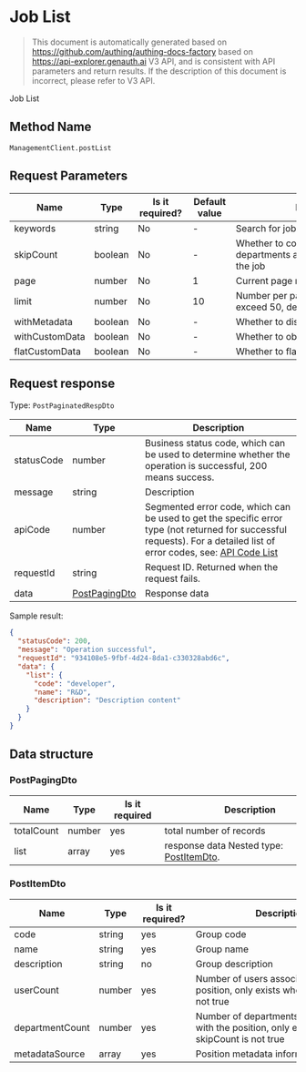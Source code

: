 # Job List

<!--
Warning ⚠️:
Do not modify this document directly,
https://github.com/Authing/authing-docs-factory
Use this project to generate
-->

<LastUpdated />

> This document is automatically generated based on https://github.com/authing/authing-docs-factory based on https://api-explorer.genauth.ai V3 API, and is consistent with API parameters and return results. If the description of this document is incorrect, please refer to V3 API.

Job List

## Method Name

`ManagementClient.postList`

## Request Parameters

| Name           | Type    | <div style="width:80px">Is it required?</div> | <div style="width:60px">Default value</div> | <div style="width:300px">Description</div>                                   | <div style="width:200px">Sample value</div> |
| -------------- | ------- | --------------------------------------------- | ------------------------------------------- | ---------------------------------------------------------------------------- | ------------------------------------------- |
| keywords       | string  | No                                            | -                                           | Search for job code or name                                                  | `xxx`                                       |
| skipCount      | boolean | No                                            | -                                           | Whether to count the number of departments and users associated with the job |                                             |
| page           | number  | No                                            | 1                                           | Current page number, starting from 1                                         | `1`                                         |
| limit          | number  | No                                            | 10                                          | Number per page, maximum cannot exceed 50, default is 10                     | `10`                                        |
| withMetadata   | boolean | No                                            | -                                           | Whether to display metadata content                                          |                                             |
| withCustomData | boolean | No                                            | -                                           | Whether to obtain custom data                                                |                                             |
| flatCustomData | boolean | No                                            | -                                           | Whether to flatten extension fields                                          |                                             |

## Request response

Type: `PostPaginatedRespDto`

| Name       | Type                                       | Description                                                                                                                                                                                                                                                                                                                                    |
| ---------- | ------------------------------------------ | ---------------------------------------------------------------------------------------------------------------------------------------------------------------------------------------------------------------------------------------------------------------------------------------------------------------------------------------------- |
| statusCode | number                                     | Business status code, which can be used to determine whether the operation is successful, 200 means success.                                                                                                                                                                                                                                   |
| message    | string                                     | Description                                                                                                                                                                                                                                                                                                                                    |
| apiCode    | number                                     | Segmented error code, which can be used to get the specific error type (not returned for successful requests). For a detailed list of error codes, see: [API Code List](https://api-explorer.genauth.ai/?tag=group/%E5%BC%80%E5%8F%91%E5%87%86%E5%A4%87#tag/%E5%BC%80%E5%8F%91%E5%87%86%E5%A4%87/%E9%94%99%E8%AF%AF%E5%A4%84%E7%90%86/apiCode) |
| requestId  | string                                     | Request ID. Returned when the request fails.                                                                                                                                                                                                                                                                                                   |
| data       | <a href="#PostPagingDto">PostPagingDto</a> | Response data                                                                                                                                                                                                                                                                                                                                  |

Sample result:

```json
{
  "statusCode": 200,
  "message": "Operation successful",
  "requestId": "934108e5-9fbf-4d24-8da1-c330328abd6c",
  "data": {
    "list": {
      "code": "developer",
      "name": "R&D",
      "description": "Description content"
    }
  }
}
```

## Data structure

### <a id="PostPagingDto"></a> PostPagingDto

| Name       | Type   | <div style="width:80px">Is it required</div> | <div style="width:300px">Description</div>                         | <div style="width:200px">Sample value</div> |
| ---------- | ------ | -------------------------------------------- | ------------------------------------------------------------------ | ------------------------------------------- |
| totalCount | number | yes                                          | total number of records                                            |                                             |
| list       | array  | yes                                          | response data Nested type: <a href="#PostItemDto">PostItemDto</a>. |                                             |

### <a id="PostItemDto"></a> PostItemDto

| Name            | Type   | <div style="width:80px">Is it required?</div> | <div style="width:300px">Description</div>                                                 | <div style="width:200px">Sample value</div> |
| --------------- | ------ | --------------------------------------------- | ------------------------------------------------------------------------------------------ | ------------------------------------------- |
| code            | string | yes                                           | Group code                                                                                 | `developer`                                 |
| name            | string | yes                                           | Group name                                                                                 | `R&D`                                       |
| description     | string | no                                            | Group description                                                                          | `Description content`                       |
| userCount       | number | yes                                           | Number of users associated with the position, only exists when skipCount is not true       |                                             |
| departmentCount | number | yes                                           | Number of departments associated with the position, only exists when skipCount is not true |                                             |
| metadataSource  | array  | yes                                           | Position metadata information                                                              |                                             |
